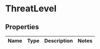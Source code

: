 

# ThreatLevel


## Properties

| Name | Type | Description | Notes |
|------------ | ------------- | ------------- | -------------|



